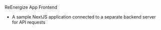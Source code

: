 ReEnergize App Frontend

- A sample NextJS application connected to a separate backend server for API requests
